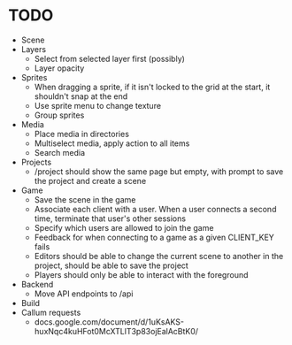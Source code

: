 # TODO

* Scene
* Layers
    * Select from selected layer first (possibly)
    * Layer opacity
* Sprites
    * When dragging a sprite, if it isn't locked to the grid at the start, it
        shouldn't snap at the end
    * Use sprite menu to change texture
    * Group sprites
* Media
    * Place media in directories
    * Multiselect media, apply action to all items
    * Search media
* Projects
    * /project should show the same page but empty, with prompt to save the
        project and create a scene
* Game
    * Save the scene in the game
    * Associate each client with a user. When a user connects a second time,
        terminate that user's other sessions
    * Specify which users are allowed to join the game
    * Feedback for when connecting to a game as a given CLIENT_KEY fails
    * Editors should be able to change the current scene to another in the
        project, should be able to save the project
    * Players should only be able to interact with the foreground
* Backend
    * Move API endpoints to /api
* Build
* Callum requests
    * docs.google.com/document/d/1uKsAKS-huxNqc4kuHFot0McXTLlT3p83ojEalAcBtK0/
